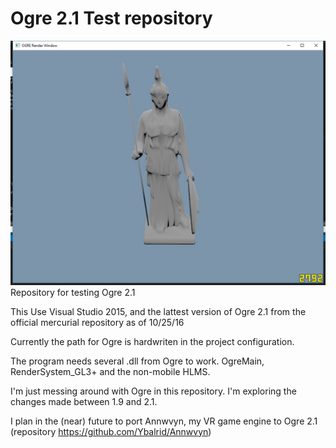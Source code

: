 # Ogre 2.1 Test repository
![Screenshot](/screenshot.jpg)
Repository for testing Ogre 2.1

This Use Visual Studio 2015, and the lattest version of Ogre 2.1 from the official mercurial repository as of 10/25/16

Currently the path for Ogre is hardwriten in the project configuration.

The program needs several .dll from Ogre to work. OgreMain, RenderSystem_GL3+ and the non-mobile HLMS.

I'm just messing around with Ogre in this repository. I'm exploring the changes made between 1.9 and 2.1.

I plan in the (near) future to port Annwvyn, my VR game engine to Ogre 2.1 (repository https://github.com/Ybalrid/Annwvyn)

